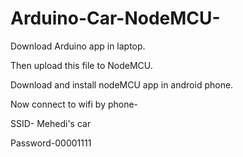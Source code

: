 # Arduino-Car-NodeMCU-

Download Arduino app in laptop.

Then upload this file to NodeMCU.

Download and install nodeMCU app in android phone.



Now connect to wifi by phone-

SSID- Mehedi's car

Password-00001111
